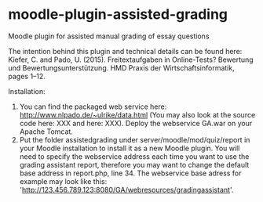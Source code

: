 # moodle-plugin-assisted-grading
Moodle plugin for assisted manual grading of essay questions

The intention behind this plugin and technical details can be found here:
Kiefer, C. and Pado, U. (2015). Freitextaufgaben in Online-Tests? Bewertung
und Bewertungsunterstützung. HMD Praxis der Wirtschaftsinformatik, pages
1–12.

Installation:

1. You can find the packaged web service here: http://www.nlpado.de/~ulrike/data.html (You may also look at the source code here: XXX and here: XXX). Deploy the webservice GA.war on your Apache Tomcat.
2. Put the folder assistedgrading under server/moodle/mod/quiz/report in your Moodle installation to install it as a new Moodle plugin. You will need to specify the webservice address each time you want to use the grading assistant report, therefore you may want to change the default base address in report.php, line 34. The webservice base adress for example may look like this: 'http://123.456.789.123:8080/GA/webresources/gradingassistant'.
